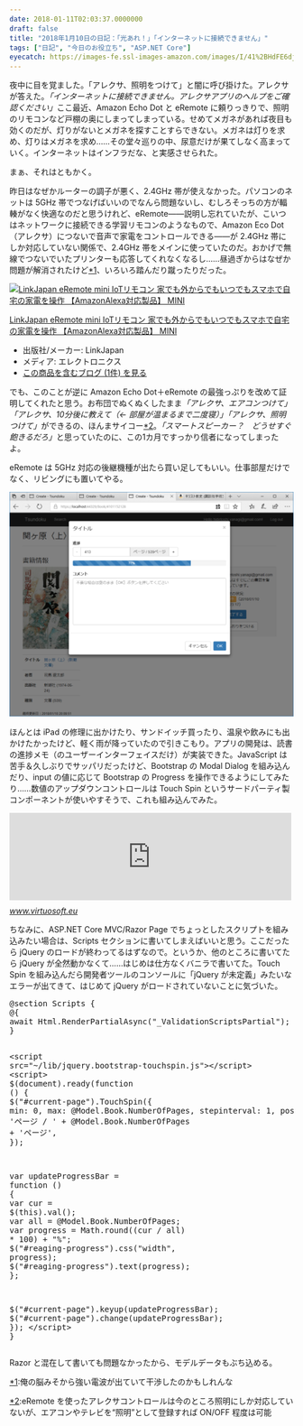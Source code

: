 ```yaml
---
date: 2018-01-11T02:03:37.0000000
draft: false
title: "2018年1月10日の日記：「光あれ！」「インターネットに接続できません」"
tags: ["日記", "今日のお役立ち", "ASP.NET Core"]
eyecatch: https://images-fe.ssl-images-amazon.com/images/I/41%2BHdFE6djL._SL160_.jpg
---
```

<p>夜中に目を覚ました。「アレクサ、照明をつけて」と闇に呼び掛けた。アレクサが答えた。<i>「インターネットに接続できません。アレクサアプリのヘルプをご確認ください」</i>ここ最近、Amazon Echo Dot と eRemote に頼りっきりで、照明のリモコンなど戸棚の奥にしまってしまっている。せめてメガネがあれば夜目も効くのだが、灯りがないとメガネを探すことすらできない。メガネは灯りを求め、灯りはメガネを求め……その堂々巡りの中、尿意だけが果てしなく高まっていく。インターネットはインフラだな、と実感させられた。</p><p>まぁ、それはともかく。</p><p>昨日はなぜかルーターの調子が悪く、2.4GHz 帯が使えなかった。パソコンのネットは 5GHz 帯でつなげばいいのでなんら問題ないし、むしろそっちの方が輻輳がなく快適なのだと思うけれど、eRemote――説明し忘れていたが、こいつはネットワークに接続できる学習リモコンのようなもので、Amazon Eco Dot（アレクサ）につないで音声で家電をコントロールできる――が 2.4GHz 帯にしか対応していない関係で、2.4GHz 帯をメインに使っていたのだ。おかげで無線でつないでいたプリンターも応答してくれなくなるし……昼過ぎからはなぜか問題が解消されたけど<a href="#f-8865eafb" name="fn-8865eafb" title="俺の脳みそから強い電波が出ていて干渉したのかもしれんな">*1</a>、いろいろ踏んだり蹴ったりだった。</p><p><div class="hatena-asin-detail"><a href="http://www.amazon.co.jp/exec/obidos/ASIN/B01MA4W1YD/bestylesnet-22/"><img src="https://images-fe.ssl-images-amazon.com/images/I/41%2BHdFE6djL._SL160_.jpg" class="hatena-asin-detail-image" alt="LinkJapan eRemote mini IoTリモコン 家でも外からでもいつでもスマホで自宅の家電を操作 【AmazonAlexa対応製品】 MINI" title="LinkJapan eRemote mini IoTリモコン 家でも外からでもいつでもスマホで自宅の家電を操作 【AmazonAlexa対応製品】 MINI"></a><div class="hatena-asin-detail-info"><p class="hatena-asin-detail-title"><a href="http://www.amazon.co.jp/exec/obidos/ASIN/B01MA4W1YD/bestylesnet-22/">LinkJapan eRemote mini IoTリモコン 家でも外からでもいつでもスマホで自宅の家電を操作 【AmazonAlexa対応製品】 MINI</a></p><ul><li><span class="hatena-asin-detail-label">出版社/メーカー:</span> LinkJapan</li><li><span class="hatena-asin-detail-label">メディア:</span> エレクトロニクス</li><li><a href="http://d.hatena.ne.jp/asin/B01MA4W1YD/bestylesnet-22" target="_blank">この商品を含むブログ (1件) を見る</a></li></ul></div><div class="hatena-asin-detail-foot"></div></div></p><p>でも、このことが逆に Amazon Echo Dot＋eRemote の最強っぷりを改めて証明してくれたと思う。お布団でぬくぬくしたまま<i>「アレクサ、エアコンつけて」</i><i>「アレクサ、10分後に教えて（← 部屋が温まるまで二度寝）」</i><i>「アレクサ、照明つけて」</i>ができるの、ほんまサイコー<a href="#f-66dd4203" name="fn-66dd4203" title="eRemote を使ったアレクサコントロールは今のところ照明にしか対応していないが、エアコンやテレビを“照明”として登録すれば ON/OFF 程度は可能">*2</a>。<i>「スマートスピーカー？　どうせすぐ飽きるだろ」</i>と思っていたのに、この1カ月ですっかり信者になってしまったよ。</p><p>eRemote は 5GHz 対応の後継機種が出たら買い足してもいい。仕事部屋だけでなく、リビングにも置いてやる。</p><p><span itemscope itemtype="http://schema.org/Photograph"><img src="20180111015106.png" alt="f:id:daruyanagi:20180111015106p:plain" title="f:id:daruyanagi:20180111015106p:plain" class="hatena-fotolife" itemprop="image"></span></p><p>ほんとは iPad の修理に出かけたり、サンドイッチ買ったり、温泉や飲みにも出かけたかったけど、軽く雨が降っていたので引きこもり。アプリの開発は、読書の進捗メモ（のユーザーインターフェイスだけ）が実装できた。JavaScript は苦手＆久しぶりでサッパリだったけど、Bootstrap の Modal Dialog を組み込んだり、input の値に応じて Bootstrap の Progress を操作できるようにしてみたり……数値のアップダウンコントロールは Touch Spin というサードパーティ製コンポーネントが使いやすそうで、これも組み込んでみた。</p><p><iframe src="https://hatenablog-parts.com/embed?url=https%3A%2F%2Fwww.virtuosoft.eu%2Fcode%2Fbootstrap-touchspin%2F" title="Bootstrap TouchSpin" class="embed-card embed-webcard" scrolling="no" frameborder="0" style="display: block; width: 100%; height: 155px; max-width: 500px; margin: 10px 0px;"></iframe><cite class="hatena-citation"><a href="https://www.virtuosoft.eu/code/bootstrap-touchspin/">www.virtuosoft.eu</a></cite></p><p>ちなみに、ASP.NET Core MVC/Razor Page でちょっとしたスクリプトを組み込みたい場合は、Scripts セクションに書いてしまえばいいと思う。ここだったら jQuery のロードが終わってるはずなので。というか、他のところに書いてたら jQuery が全然動かなくて……はじめは仕方なくバニラで書いてた。Touch Spin を組み込んだら開発者ツールのコンソールに「jQuery が未定義」みたいなエラーが出てきて、はじめて jQuery がロードされていないことに気づいた。</p>
<pre class="code lang-javascript" data-lang="javascript" data-unlink>@section Scripts <span class="synIdentifier">{</span>
@<span class="synIdentifier">{</span>
await Html.RenderPartialAsync(<span class="synConstant">&quot;_ValidationScriptsPartial&quot;</span>);
<span class="synIdentifier">}</span>

&lt;script src=<span class="synConstant">&quot;~/lib/jquery.bootstrap-touchspin.js&quot;</span>&gt;&lt;/script&gt;
&lt;script&gt;
$(<span class="synStatement">document</span>).ready(<span class="synIdentifier">function</span> () <span class="synIdentifier">{</span>
$(<span class="synConstant">&quot;#current-page&quot;</span>).TouchSpin(<span class="synIdentifier">{</span>
min: 0,
max: @Model.Book.NumberOfPages,
stepinterval: 1,
postfix: <span class="synConstant">'ページ / '</span> + @Model.Book.NumberOfPages + <span class="synConstant">'ページ'</span>,
<span class="synIdentifier">}</span>);

<span class="synIdentifier">var</span> updateProgressBar = <span class="synIdentifier">function</span> () <span class="synIdentifier">{</span>
<span class="synIdentifier">var</span> cur = $(<span class="synIdentifier">this</span>).val();
<span class="synIdentifier">var</span> all = @Model.Book.NumberOfPages;
<span class="synIdentifier">var</span> progress = Math.round((cur / all) * 100) + <span class="synConstant">&quot;%&quot;</span>;
$(<span class="synConstant">&quot;#reaging-progress&quot;</span>).css(<span class="synConstant">&quot;width&quot;</span>, progress);
$(<span class="synConstant">&quot;#reaging-progress&quot;</span>).text(progress);
<span class="synIdentifier">}</span>;

$(<span class="synConstant">&quot;#current-page&quot;</span>).keyup(updateProgressBar);
$(<span class="synConstant">&quot;#current-page&quot;</span>).change(updateProgressBar);
<span class="synIdentifier">}</span>);
&lt;/script&gt;
<span class="synIdentifier">}</span>
</pre><p>Razor と混在して書いても問題なかったから、モデルデータもぶち込める。</p>
<div class="footnote">
<p class="footnote"><a href="#fn-8865eafb" name="f-8865eafb" class="footnote-number">*1</a><span class="footnote-delimiter">:</span><span class="footnote-text">俺の脳みそから強い電波が出ていて干渉したのかもしれんな</span></p>
<p class="footnote"><a href="#fn-66dd4203" name="f-66dd4203" class="footnote-number">*2</a><span class="footnote-delimiter">:</span><span class="footnote-text">eRemote を使ったアレクサコントロールは今のところ照明にしか対応していないが、エアコンやテレビを“照明”として登録すれば ON/OFF 程度は可能</span></p>
</div>